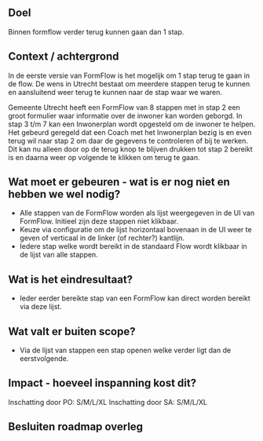 ## Doel
Binnen formflow verder terug kunnen gaan dan 1 stap.

## Context / achtergrond
In de eerste versie van FormFlow is het mogelijk om 1 stap terug te gaan in de flow.
De wens in Utrecht bestaat om meerdere stappen terug te kunnen en aansluitend weer terug te kunnen naar de stap waar we waren.

Gemeente Utrecht heeft een FormFlow van 8 stappen met in stap 2 een groot formulier waar informatie over de inwoner kan worden geborgd.
In stap 3 t/m 7 kan een Inwonerplan wordt opgesteld om de inwoner te helpen. Het gebeurd geregeld dat een Coach met het Inwonerplan bezig is en even terug wil naar stap 2 om daar de gegevens te controleren of bij te werken. Dit kan nu alleen door op de terug knop te blijven drukken tot stap 2 bereikt is en daarna weer op volgende te klikken om terug te gaan.

## Wat moet er gebeuren - wat is er nog niet en hebben we wel nodig?
- Alle stappen van de FormFlow worden als lijst weergegeven in de UI van FormFlow. Initieel zijn deze stappen niet klikbaar.
- Keuze via configuratie om de lijst horizontaal bovenaan in de UI weer te geven of verticaal in de linker (of rechter?) kantlijn.
- Iedere stap welke wordt bereikt in de standaard Flow wordt klikbaar in de lijst van alle stappen.

## Wat is het eindresultaat?
- Ieder eerder bereikte stap van een FormFlow kan direct worden bereikt via deze lijst.

## Wat valt er buiten scope?
- Via de lijst van stappen een stap openen welke verder ligt dan de eerstvolgende.

## Impact - hoeveel inspanning kost dit? 
Inschatting door PO: S/M/L/XL
Inschatting door SA: S/M/L/XL  

## Besluiten roadmap overleg
